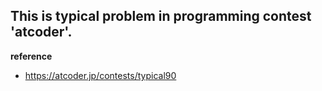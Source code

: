 ## This is typical problem in programming contest 'atcoder'.


**reference**
- https://atcoder.jp/contests/typical90
